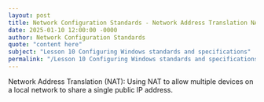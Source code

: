 ```yaml
---
layout: post
title: Network Configuration Standards - Network Address Translation NAT
date: 2025-01-10 12:00:00 -0000
author: Network Configuration Standards
quote: "content here"
subject: "Lesson 10 Configuring Windows standards and specifications"
permalink: "/Lesson 10 Configuring Windows standards and specifications/Network Configuration Standards/Network Configuration Standards - Network Address Translation NAT"
---
```


Network Address Translation (NAT): Using NAT to allow multiple devices on a local network to share a single public IP address.
